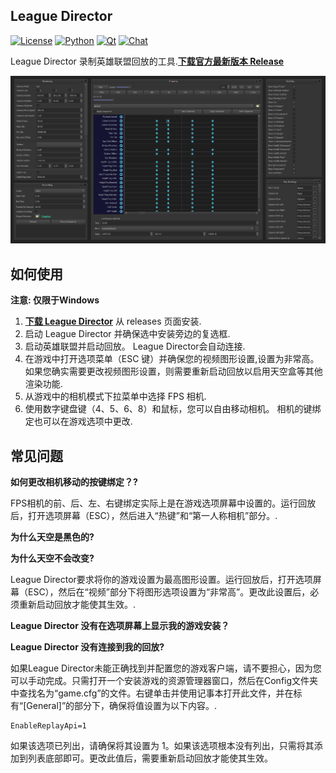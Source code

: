 ## League Director
[![License](https://img.shields.io/badge/license-Apache%202-blue.svg)](https://github.com/riotgames/leaguedirector/blob/master/LICENSE)
[![Python](https://img.shields.io/badge/python-3.10-brightgreen.svg)](https://www.python.org/downloads/release/python-372/)
[![Qt](https://img.shields.io/badge/pyside6-6.2.4-brightgreen.svg)](https://www.qt.io/qt-for-python)
[![Chat](https://img.shields.io/badge/chat-on%20discord-lightgrey.svg)](https://discord.gg/7j5fdRp)

League Director 录制英雄联盟回放的工具.**[下载官方最新版本 Release](https://github.com/riotgames/leaguedirector/releases/latest)**

![Screenshot](resources/screenshot.png)



## 如何使用

**注意: 仅限于Windows**

1. **[下载 League Director](https://github.com/riotgames/leaguedirector/releases/latest)** 从 releases 页面安装.
2. 启动 League Director 并确保选中安装旁边的复选框.
3. 启动英雄联盟并启动回放。 League Director会自动连接.
4. 在游戏中打开选项菜单（ESC 键）并确保您的视频图形设置,设置为非常高。 如果您确实需要更改视频图形设置，则需要重新启动回放以启用天空盒等其他渲染功能.
5. 从游戏中的相机模式下拉菜单中选择 FPS 相机.
6. 使用数字键盘键（4、5、6、8）和鼠标，您可以自由移动相机。 相机的键绑定也可以在游戏选项中更改.



## 常见问题
**如何更改相机移动的按键绑定？?**

FPS相机的前、后、左、右键绑定实际上是在游戏选项屏幕中设置的。运行回放后，打开选项屏幕（ESC），然后进入“热键”和“第一人称相机”部分。.


**为什么天空是黑色的?**

**为什么天空不会改变?**

League Director要求将你的游戏设置为最高图形设置。运行回放后，打开选项屏幕（ESC），然后在“视频”部分下将图形选项设置为“非常高”。更改此设置后，必须重新启动回放才能使其生效。.


**League Director 没有在选项屏幕上显示我的游戏安装？**

**League Director 没有连接到我的回放?**

如果League Director未能正确找到并配置您的游戏客户端，请不要担心，因为您可以手动完成。只需打开一个安装游戏的资源管理器窗口，然后在Config文件夹中查找名为“game.cfg”的文件。右键单击并使用记事本打开此文件，并在标有“[General]”的部分下，确保将值设置为以下内容。.

```
EnableReplayApi=1
```

如果该选项已列出，请确保将其设置为 1。如果该选项根本没有列出，只需将其添加到列表底部即可。更改此值后，需要重新启动回放才能使其生效。



